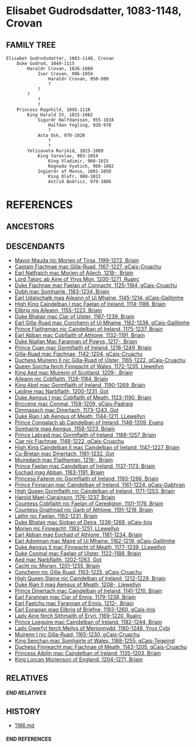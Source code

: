 # Elisabet Gudrodsdatter, 1083-1148, Crovan

## FAMILY TREE
```
Elisabet Gudrodsdatter, 1083-1148, Crovan
    Duke Gudrod, 1049-1115
        Haraldr Crovan, 1026-1060
            Ivar Crovan, 986-1054
                Haraldr Crovan, 950-999
                ?
            ?
        ?
            ?
            ?
    Princess Ragnhild, 1045-1110
        King Harald IV, 1015-1082
            Sigurdr Halfdansson, 955-1018
                Halfdan Yngling, 920-970
                ?
            Asta Osk, 970-1020
                ?
                ?
        Yelizaveta Rurikid, 1025-1089
            King Yaroslav, 983-1054
                King Vladimir, 960-1015
                Rogneda Vyatich, 960-1002
            Ingierdr af Munso, 1001-1050
                King Olafr, 980-1022
                Astrid Bodricz, 979-1006
```


# REFERENCES

## ANCESTORS

## DESCENDANTS
* [Mayor Mauda nic Morien of Tirsa, 1199-1272, Briain](mauda_nic_morien_1199.md)
* [Captain Fiachnae mac Gilla-Ruad, 1167-1227, gCais-Cruachu](fiachnae_mac_gilla-ruad_1167.md)
* [Earl Natfraich mac Morien of Ailech, 1218-, Briain](natfraich_mac_morien_1218.md)
* [Lord Talorc ab Aine of Ynys Mon, 1200-1271, Ruairc](talorc_ab_aine_1200.md)
* [Duke Fiachnae mac Faelan of Connacht, 1125-1184, gCais-Cruachu](fiachnae_mac_faelan_1125.md)
* [Dubh mac Somhairle, 1183-1234, Briain](dubh_mac_somhairle_1183.md)
* [Earl Udalschalk mag Aileann of Ui Mhaine, 1145-1214, gCais-Gaillimhe](udalschalk_mag_aileann_1145.md)
* [High King Caindelban I mac Faelan of Ireland, 1114-1186, Briain](caindelban_i_mac_faelan_1114.md)
* [Ellbrig nig Aileann, 1155-1223, Briain](ellbrig_nig_aileann_1155.md)
* [Duke Bhatair mac Ciar of Ulster, 1167-1239, Briain](bhatair_mac_ciar_1167.md)
* [Earl Gilla-Ruad mac Conchenn of Ui Mhaine, 1182-1238, gCais-Gaillimhe](gilla-ruad_mac_conchenn_1182.md)
* [Prince Flaitheman nic Caindelban of Ireland, 1175-1237, Briain](flaitheman_nic_caindelban_1175.md)
* [Earl Abban mac Cobflaith of Athlone, 1132-1191, Briain](abban_mac_cobflaith_1132.md)
* [Duke Niallan Mac Farannan of Powys, 1217-, Briain](niallan_mac_farannan_1217.md)
* [Prince Cuan mac Gormflaith of Ireland, 1216-1249, Briain](cuan_mac_gormflaith_1216.md)
* [Gilla-Ruad mac Fiachnae, 1142-1204, gCais-Cruachu](gilla-ruad_mac_fiachnae_1142.md)
* [Duchess Muirenn II nic Gilla-Ruad of Ulster, 1165-1222, gCais-Cruachu](muirenn_ii_nic_gilla-ruad_1165.md)
* [Queen Sorcha ferch Finneacht of Wales, 1172-1235, Llewellyn](sorcha_ferch_finneacht_1172.md)
* [King Aed mac Muirenn of Scotland, 1209-, Briain](aed_mac_muirenn_1209.md)
* [Aileann nic Cobflaith, 1128-1184, Briain](aileann_nic_cobflaith_1128.md)
* [King Abel mac Gormflaith of Ireland, 1190-1269, Briain](abel_mac_gormflaith_1190.md)
* [Laidine mac Narbflaith, 1200-1231, Got](laidine_mac_narbflaith_1200.md)
* [Duke Aengus I mac Cobflaith of Meath, 1123-1190, Briain](aengus_i_mac_cobflaith_1123.md)
* [Briccene mac Conmal, 1158-1209, gCais-Padraig](briccene_mac_conmal_1158.md)
* [Dimmasach mac Dinertach, 1173-1243, Got](dimmasach_mac_dinertach_1173.md)
* [Duke Rian I ab Aengus of Meath, 1144-1211, LLewellyn](rian_i_ab_aengus_1144.md)
* [Prince Congalach ab Caindelban of Ireland, 1148-1209, Evans](congalach_ab_caindelban_1148.md)
* [Somhairle mag Aengus, 1158-1223, Briain](somhairle_mag_aengus_1158.md)
* [Prince Labraid mac Gormflaith of Ireland, 1188-1257, Briain](labraid_mac_gormflaith_1188.md)
* [Ciar nic Fiachnae, 1148-1222, gCais-Cruachu](ciar_nic_fiachnae_1148.md)
* [High King Caindelban II mac Caindelban of Ireland, 1147-1227, Briain](caindelban_ii_mac_caindelban_1147.md)
* [Cu-Bretan mac Dinertach, 1161-1232, Got](cu-bretan_mac_dinertach_1161.md)
* [Muiredach mac Flaitheman, 1216-, Briain](muiredach_macflaitheman_1216.md)
* [Prince Faelan mac Caindelban of Ireland, 1137-1173, Briain](faelan_mac_caindelban_1137.md)
* [Eochad mag Abban, 1163-1191, Briain](eochad_mag_abban_1163.md)
* [Princess Failenn nic Gormflaith of Ireland, 1193-1266, Briain](failenn_nic_gormflaith_1193.md)
* [Prince Finnacan mac Caindelban of Ireland, 1161-1224, gCais-Gabhran](finnacan_mac_caindelban_1161.md)
* [High Queen Gormflaith nic Caindelban of Ireland, 1171-1253, Briain](gormflaith_nic_caindelban_1171.md)
* [Harold Mael-Ciarainson, 1176-1237, Briain](harald_mael-ciarainson_1176.md)
* [Countess Cobflaith nic Faelan of Ceredigion, 1101-1176, Briain](cobflaith_nic_faelan_1101.md)
* [Countess Gnathnad nic Garb of Athlone, 1191-1219, Briain](gnathnad_nic_garb_1191.md)
* [Lathir nic Faelan, 1162-1231, Briain](lathir_nic_faelan_1162.md)
* [Duke Bhatair mac Sioban of Deira, 1236-1269, gCais-Inis](bhatair_mac_sioban_1236.md)
* [Morien nic Finneacht, 1183-1251, LLewellyn](morien_nic_finneacht_1183.md)
* [Earl Abban mag Eochad of Athlone, 1181-1234, Briain](abban_mag_eochad_1181.md)
* [Earl Adomnan mac Maire of Ui Mhaine, 1162-1219, gCais-Gaillimhe](adomnan_mac_maire_1162.md)
* [Duke Aengus II mac Finneacht of Meath, 1177-1239, LLewellyn](aengus_ii_mac_finneacht_1177.md)
* [Duke Conmal mac Faelan of Ulster, 1122-1188, Briain](conmal_mac_faelan_1122.md)
* [Aed mac Narbflaith, 1202-1263, Got](aed_mac_narbflaith_1202.md)
* [Cacht nic Morien, 1201-1255, Briain](cacht_nic_morien_1201.md)
* [Conchenn nic Gilla-Ruad, 1163-1225, gCais-Cruachu](conchenn_nic_gilla-ruad_1163.md)
* [High Queen Slaine nic Caindelban of Ireland, 1212-1229, Briain](slaine_nic_caindelban_1212.md)
* [Duke Rian II mag Aengus of Meath, 1208-, Llewellyn](rian_ii_mag_aengus_1208.md)
* [Prince Dinertach mac Caindelban of Ireland, 1141-1210, Briain](dinertach_mac_caindelban_1141.md)
* [Earl Farannan mac Ciar of Ennis, 1179-1238, Briain](farannan_mac_ciar_1179.md)
* [Earl Faelchu mac Farannan of Ennis, 1212-, Briain](faelchu_mac_farannan_1212.md)
* [Earl Eonagan mag Ellbrig of Briefne, 1193-1260, gCais-Inis](eonagan_mag_ellbrig_1193.md)
* [Lady Aine ferch Sithmaith of Eryri, 1169-1220, Ruairc](aine_ferch_sithmaith_1169.md)
* [Prince Loeguire mac Caindelban of Ireland, 1182-1244, Briain](loeguire_mac_caindelban_1182.md)
* [Lady Gwerfyl ferch Meilys of Merionnydd, 1180-1248, Ynys Cybi](gwerfyl_ferch_meilys_1180.md)
* [Muirenn I nic Gilla-Ruad, 1165-1230, gCais-Cruachu](muirenn_i_nic_gilla-ruad_1165.md)
* [King Senchan mac Somhairle of Wales, 1188-1255, gCais-Tegeingl](senchan_mac_somhairle_1188.md)
* [Duchess Finneacht mac Fiachnae of Meath, 1143-1205, gCais-Cruachu](finneacht_mac_fiachnae_1143.md)
* [Princess Aibilin mac Caindelban of Ireland, 1135-1203, Briain](aibilin_mac_caindelban_1135.md)
* [King Lorcan Morienson of England, 1204-1271, Briain](lorcan_morienson_1204.md)

## RELATIVES

##### END RELATIVES 
## HISTORY
* [1186.md](../h/1186.md)

#### END REFERENCES
